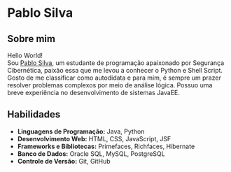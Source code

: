 
# Pablo Silva

## Sobre mim
<p>
Hello World!<br />
Sou <a href = https://www.linkedin.com/in/pabloicasilva> Pablo Silva</a>, um estudante de programação apaixonado por Segurança Cibernética, paixão essa que me levou a conhecer o Python e Shell Script.<br />
Gosto de me classificar como autodidata e para mim, é sempre um prazer resolver problemas complexos por meio de análise lógica. Possuo uma breve experiência no desenvolvimento de sistemas JavaEE.
</p>

## Habilidades

- **Linguagens de Programação:** Java, Python
- **Desenvolvimento Web:** HTML, CSS, JavaScript, JSF
- **Frameworks e Bibliotecas:** Primefaces, Richfaces, Hibernate
- **Banco de Dados:** Oracle SQL, MySQL, PostgreSQL
- **Controle de Versão:** Git, GitHub
